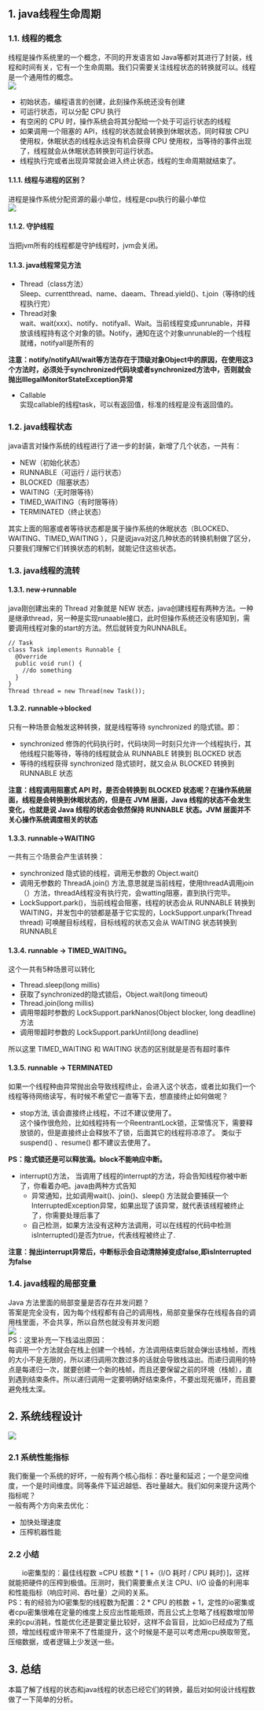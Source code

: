 ## 1. java线程生命周期
### 1.1. 线程的概念
线程是操作系统里的一个概念，不同的开发语言如 Java等都对其进行了封装，线程和时间有关，它有一个生命周期。我们只需要关注线程状态的转换就可以。线程是一个通用性的概念。  
![](通用线程状态.png)  
* 初始状态，编程语言的创建，此刻操作系统还没有创建
* 可运行状态，可以分配 CPU 执行
* 有空闲的 CPU 时，操作系统会将其分配给一个处于可运行状态的线程
* 如果调用一个阻塞的 API，线程的状态就会转换到休眠状态，同时释放 CPU 使用权，休眠状态的线程永远没有机会获得 CPU 使用权，当等待的事件出现了，线程就会从休眠状态转换到可运行状态。
* 线程执行完或者出现异常就会进入终止状态，线程的生命周期就结束了。

#### 1.1.1. 线程与进程的区别？
进程是操作系统分配资源的最小单位，线程是cpu执行的最小单位  
![](线程与进程.png)

#### 1.1.2. 守护线程
当把jvm所有的线程都是守护线程时，jvm会关闭。

#### 1.1.3. java线程常见方法
* Thread（class方法）  
  Sleep、currentthread、name、daeam、Thread.yield()、t.join（等待t的线程执行完）
* Thread对象  
  wait、wait(xxx)、notify、notifyall、Wait。当前线程变成unrunable，并释放该线程持有这个对象的锁。Notify，通知在这个对象unrunable的一个线程就绪，notifyall是所有的

**注意：notify/notifyAll/wait等方法存在于顶级对象Object中的原因，在使用这3个方法时，必须处于synchronized代码块或者synchronized方法中，否则就会抛出IllegalMonitorStateException异常**

* Callable  
  实现callable的线程task，可以有返回值，标准的线程是没有返回值的。


### 1.2. java线程状态
java语言对操作系统的线程进行了进一步的封装，新增了几个状态，一共有：
* NEW（初始化状态）
* RUNNABLE（可运行 / 运行状态）
* BLOCKED（阻塞状态）
* WAITING（无时限等待）
* TIMED_WAITING（有时限等待）
* TERMINATED（终止状态）  
  
其实上面的阻塞或者等待状态都是属于操作系统的休眠状态（BLOCKED、WAITING、TIMED_WAITING ），只是说java对这几种状态的转换机制做了区分，只要我们理解它们转换状态的机制，就能记住这些状态。  
### 1.3. java线程的流转  
#### 1.3.1. new->runnable  
java刚创建出来的 Thread 对象就是 NEW 状态，java创建线程有两种方法。一种是继承thread，另一种是实现runaable接口，此时但操作系统还没有感知到，需要调用线程对象的start的方法。然后就转变为RUNNABLE。
```
// Task
class Task implements Runnable {
  @Override
  public void run() {
    //do something
  }
}
Thread thread = new Thread(new Task());
```
#### 1.3.2. runnable->blocked  
只有一种场景会触发这种转换，就是线程等待 synchronized 的隐式锁。即：
* synchronized 修饰的代码执行时，代码块同一时刻只允许一个线程执行，其他线程只能等待，等待的线程就会从 RUNNABLE 转换到 BLOCKED 状态
* 等待的线程获得 synchronized 隐式锁时，就又会从 BLOCKED 转换到 RUNNABLE 状态    

**注意：线程调用阻塞式 API 时，是否会转换到 BLOCKED 状态呢？在操作系统层面，线程是会转换到休眠状态的，但是在 JVM 层面，Java 线程的状态不会发生变化，也就是说 Java 线程的状态会依然保持 RUNNABLE 状态。JVM 层面并不关心操作系统调度相关的状态**
#### 1.3.3. runnable->WAITING
一共有三个场景会产生该转换：  
*  synchronized 隐式锁的线程，调用无参数的 Object.wait() 
* 调用无参数的 ThreadA.join() 方法,意思就是当前线程，使用threadA调用join（）方法，threadA线程没有执行完，会watting阻塞，直到执行完毕。
* LockSupport.park()，当前线程会阻塞，线程的状态会从 RUNNABLE 转换到 WAITING，并发包中的锁都是基于它实现的，LockSupport.unpark(Thread thread) 可唤醒目标线程，目标线程的状态又会从 WAITING 状态转换到 RUNNABLE

#### 1.3.4. runnable -> TIMED_WAITING。  
这个一共有5种场景可以转化
* Thread.sleep(long millis) 
* 获取了synchronized的隐式锁后，Object.wait(long timeout) 
* Thread.join(long millis) 
* 调用带超时参数的 LockSupport.parkNanos(Object blocker, long deadline) 方法
* 调用带超时参数的 LockSupport.parkUntil(long deadline) 
  
所以这里 TIMED_WAITING 和 WAITING 状态的区别就是是否有超时事件

#### 1.3.5. runnable -> TERMINATED
如果一个线程种由异常抛出会导致线程终止，会进入这个状态，或者比如我们一个线程等待网络读写，有时候不希望它一直等下去，想直接终止如何做呢？  
* stop方法, 该会直接终止线程，不过不建议使用了。  
  这个操作很危险，比如线程持有一个ReentrantLock锁，正常情况下，需要释放锁的，但是直接终止会释放不了锁，后面其它的线程将凉凉了。  类似于suspend() 、resume() 都不建议去使用了。  

**PS：隐式锁还是可以释放滴。block不能响应中断。**
* interrupt()方法， 当调用了线程的interrupt的方法，将会告知线程你被中断了，你看着办吧。java由两种方式告知
  * 异常通知，比如调用wait()、join()、sleep() 方法就会要捕获一个InterruptedException异常，如果出现了该异常，就代表该线程被终止了，你需要处理后事了
  * 自己检测，如果方法没有这种方法调用，可以在线程的代码中检测isInterrupted()是否为true，代表线程被终止了.
  
**注意：抛出interrupt异常后，中断标示会自动清除掉变成false,即isInterrupted为false**

### 1.4. java线程的局部变量  
Java 方法里面的局部变量是否存在并发问题？  
答案是完全没有，因为每个线程都有自己的调用栈，局部变量保存在线程各自的调用栈里面，不会共享，所以自然也就没有并发问题  
![](线程调用栈帧.png)  
PS：这里补充一下栈溢出原因：  
每调用一个方法就会在栈上创建一个栈帧，方法调用结束后就会弹出该栈帧，而栈的大小不是无限的，所以递归调用次数过多的话就会导致栈溢出。而递归调用的特点是每递归一次，就要创建一个新的栈帧，而且还要保留之前的环境（栈帧），直到遇到结束条件。所以递归调用一定要明确好结束条件，不要出现死循环，而且要避免栈太深。

## 2. 系统线程设计  
![](多线程执行.png)
### 2.1 系统性能指标
我们衡量一个系统的好坏，一般有两个核心指标：吞吐量和延迟；一个是空间维度，一个是时间维度。同等条件下延迟越低、吞吐量越大。我们如何来提升这两个指标呢？  
一般有两个方向来去优化：
* 加快处理速度
* 压榨机器性能
### 2.2 小结
&emsp;&emsp;io密集型的：最佳线程数 =CPU 核数 * [ 1 +（I/O 耗时 / CPU 耗时）]，这样就能把硬件的压榨到极值。压测时，我们需要重点关注 CPU、I/O 设备的利用率和性能指标（响应时间、吞吐量）之间的关系。  
PS：有的经验为IO密集型的线程数为配置：2 * CPU 的核数 + 1，定性的io密集或者cpu密集很难在定量的维度上反应出性能瓶颈，而且公式上忽略了线程数增加带来的cpu消耗，性能优化还是要定量比较好，这样不会盲目，比如io已经成为了瓶颈，增加线程或许带来不了性能提升，这个时候是不是可以考虑用cpu换取带宽，压缩数据，或者逻辑上少发送一些。

## 3. 总结   
本篇了解了线程的状态和java线程的状态已经它们的转换，最后对如何设计线程数做了一下简单的分析。